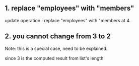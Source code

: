 ## 1. replace "employees" with "members"

update operation : replace "employees" with "members at 4.


## 2. you cannot change from 3 to 2
Note: this is a special case, need to be explained.

since 3 is the computed result from list's length.